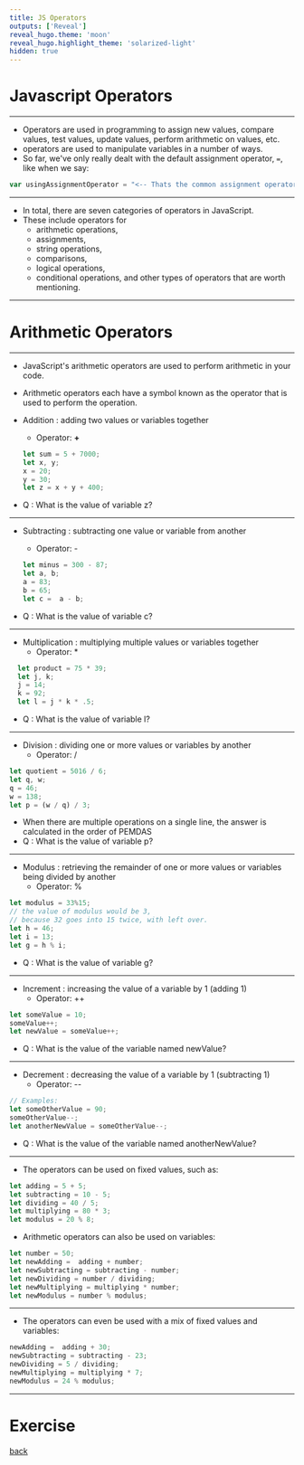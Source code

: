 ```yaml
---
title: JS Operators
outputs: ['Reveal']
reveal_hugo.theme: 'moon'
reveal_hugo.highlight_theme: 'solarized-light'
hidden: true
---
```


# Javascript Operators

---

* Operators are used in programming to assign new values, compare values, test values, update values, perform arithmetic on values, etc.
* operators are used to manipulate variables in a number of ways. 
* So far, we've only really dealt with the default assignment operator, `=`, like when we say:

```js    
var usingAssignmentOperator = "<-- Thats the common assignment operator";
```
---
* In total, there are seven categories of operators in JavaScript. 
* These include operators for 
  * arithmetic operations, 
  * assignments, 
  * string operations, 
  * comparisons, 
  * logical operations, 
  * conditional operations, and other types of operators that are worth mentioning.
   
---

# Arithmetic Operators 

---

* JavaScript's arithmetic operators are used to perform arithmetic in your code. 
* Arithmetic operators each have a symbol known as the operator that is used to perform the operation.
* Addition : adding two values or variables together
  * Operator: **+** 
  
  ```js       
  let sum = 5 + 7000;
  let x, y;
  x = 20;
  y = 30;
  let z = x + y + 400; 
  ```

* Q : What is the value of variable z?

---

* Subtracting : subtracting one value or variable from another
  * Operator: - 
  
  ```js
  let minus = 300 - 87;
  let a, b;
  a = 83;
  b = 65;
  let c =  a - b; 
  ```
* Q : What is the value of variable c?

---

* Multiplication : multiplying multiple values or variables together
  * Operator: *

```js
  let product = 75 * 39;
  let j, k;
  j = 14;
  k = 92;
  let l = j * k * .5; 
```
* Q : What is the value of variable l?

---

* Division : dividing one or more values or variables by another
  * Operator: /

```js
let quotient = 5016 / 6;
let q, w;
q = 46;
w = 138;
let p = (w / q) / 3; 
```
* When there are multiple operations on a single line, the answer is calculated in the order of PEMDAS 
* Q : What is the value of variable p?

---

* Modulus : retrieving the remainder of one or more values or variables being divided by another
  * Operator: %

```js
let modulus = 33%15; 
// the value of modulus would be 3, 
// because 32 goes into 15 twice, with left over.
let h = 46;
let i = 13;
let g = h % i;  
```
* Q : What is the value of variable g?

---

* Increment : increasing the value of a variable by 1 (adding 1)
  * Operator: ++

```js
let someValue = 10;
someValue++;
let newValue = someValue++;
```
* Q : What is the value of the variable named newValue?

---

* Decrement : decreasing the value of a variable by 1 (subtracting 1)
  * Operator: --

```js
// Examples:
let someOtherValue = 90;
someOtherValue--;
let anotherNewValue = someOtherValue--;
```

* Q : What is the value of the variable named anotherNewValue?

---

* The operators can be used on fixed values, such as:
  
```js
let adding = 5 + 5;
let subtracting = 10 - 5;
let dividing = 40 / 5;
let multiplying = 80 * 3;
let modulus = 20 % 8;
```

* Arithmetic operators can also be used on variables:
  
```js
let number = 50;
let newAdding =  adding + number;
let newSubtracting = subtracting - number;
let newDividing = number / dividing;
let newMultiplying = multiplying * number;
let newModulus = number % modulus;
```

---

* The operators can even be used with a mix of fixed values and variables:

```js
newAdding =  adding + 30;
newSubtracting = subtracting - 23;
newDividing = 5 / dividing;
newMultiplying = multiplying * 7;
newModulus = 24 % modulus;
```

---

# Exercise 

[back](..)